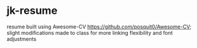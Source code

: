 # jk-resume
resume built using Awesome-CV https://github.com/posquit0/Awesome-CV; slight modifications made to class for more linking flexibility and font adjustments
